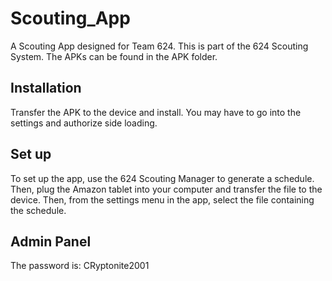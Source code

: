 # Scouting_App
 A Scouting App designed for Team 624. This is part of the 624 Scouting System. The APKs can be found in the APK folder.

## Installation
Transfer the APK to the device and install. You may have to go into the settings and authorize side loading.

## Set up
To set up the app, use the 624 Scouting Manager to generate a schedule. Then, plug the Amazon tablet into your computer and transfer the file to the device. Then, from the settings menu in the app, select the file containing the schedule.

## Admin Panel
The password is: CRyptonite2001

